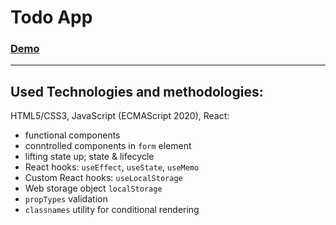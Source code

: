 # Todo App

### [Demo](https://tamara-ostapets.github.io/todo-app/)

---

## Used Technologies and methodologies:

HTML5/CSS3, JavaScript (ECMAScript 2020), React:
  * functional components
  * conntrolled components in `form` element
  * lifting state up; state & lifecycle
  * React hooks: `useEffect`, `useState`, `useMemo`
  * Custom React hooks: `useLocalStorage`
  * Web storage object `localStorage`
  * `propTypes` validation
  * `classnames` utility for conditional rendering